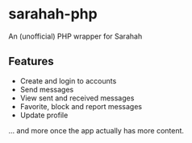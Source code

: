 # sarahah-php
An (unofficial) PHP wrapper for Sarahah

## Features
- Create and login to accounts
- Send messages
- View sent and received messages
- Favorite, block and report messages
- Update profile

... and more once the app actually has more content.
